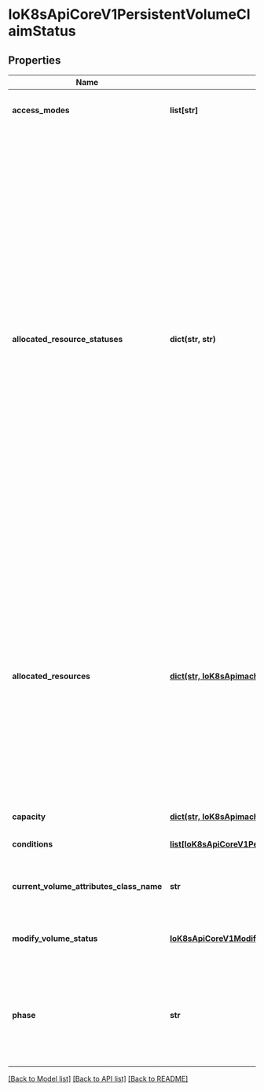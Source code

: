 # IoK8sApiCoreV1PersistentVolumeClaimStatus

## Properties
Name | Type | Description | Notes
------------ | ------------- | ------------- | -------------
**access_modes** | **list[str]** | accessModes contains the actual access modes the volume backing the PVC has. More info: https://kubernetes.io/docs/concepts/storage/persistent-volumes#access-modes-1 | [optional] 
**allocated_resource_statuses** | **dict(str, str)** | allocatedResourceStatuses stores status of resource being resized for the given PVC. Key names follow standard Kubernetes label syntax. Valid values are either:  * Un-prefixed keys:   - storage - the capacity of the volume.  * Custom resources must use implementation-defined prefixed names such as \&quot;example.com/my-custom-resource\&quot; Apart from above values - keys that are unprefixed or have kubernetes.io prefix are considered reserved and hence may not be used.  ClaimResourceStatus can be in any of following states:  - ControllerResizeInProgress:   State set when resize controller starts resizing the volume in control-plane.  - ControllerResizeFailed:   State set when resize has failed in resize controller with a terminal error.  - NodeResizePending:   State set when resize controller has finished resizing the volume but further resizing of   volume is needed on the node.  - NodeResizeInProgress:   State set when kubelet starts resizing the volume.  - NodeResizeFailed:   State set when resizing has failed in kubelet with a terminal error. Transient errors don&#39;t set   NodeResizeFailed. For example: if expanding a PVC for more capacity - this field can be one of the following states:  - pvc.status.allocatedResourceStatus[&#39;storage&#39;] &#x3D; \&quot;ControllerResizeInProgress\&quot;      - pvc.status.allocatedResourceStatus[&#39;storage&#39;] &#x3D; \&quot;ControllerResizeFailed\&quot;      - pvc.status.allocatedResourceStatus[&#39;storage&#39;] &#x3D; \&quot;NodeResizePending\&quot;      - pvc.status.allocatedResourceStatus[&#39;storage&#39;] &#x3D; \&quot;NodeResizeInProgress\&quot;      - pvc.status.allocatedResourceStatus[&#39;storage&#39;] &#x3D; \&quot;NodeResizeFailed\&quot; When this field is not set, it means that no resize operation is in progress for the given PVC.  A controller that receives PVC update with previously unknown resourceName or ClaimResourceStatus should ignore the update for the purpose it was designed. For example - a controller that only is responsible for resizing capacity of the volume, should ignore PVC updates that change other valid resources associated with PVC.  This is an alpha field and requires enabling RecoverVolumeExpansionFailure feature. | [optional] 
**allocated_resources** | [**dict(str, IoK8sApimachineryPkgApiResourceQuantity)**](IoK8sApimachineryPkgApiResourceQuantity.md) | allocatedResources tracks the resources allocated to a PVC including its capacity. Key names follow standard Kubernetes label syntax. Valid values are either:  * Un-prefixed keys:   - storage - the capacity of the volume.  * Custom resources must use implementation-defined prefixed names such as \&quot;example.com/my-custom-resource\&quot; Apart from above values - keys that are unprefixed or have kubernetes.io prefix are considered reserved and hence may not be used.  Capacity reported here may be larger than the actual capacity when a volume expansion operation is requested. For storage quota, the larger value from allocatedResources and PVC.spec.resources is used. If allocatedResources is not set, PVC.spec.resources alone is used for quota calculation. If a volume expansion capacity request is lowered, allocatedResources is only lowered if there are no expansion operations in progress and if the actual volume capacity is equal or lower than the requested capacity.  A controller that receives PVC update with previously unknown resourceName should ignore the update for the purpose it was designed. For example - a controller that only is responsible for resizing capacity of the volume, should ignore PVC updates that change other valid resources associated with PVC.  This is an alpha field and requires enabling RecoverVolumeExpansionFailure feature. | [optional] 
**capacity** | [**dict(str, IoK8sApimachineryPkgApiResourceQuantity)**](IoK8sApimachineryPkgApiResourceQuantity.md) | capacity represents the actual resources of the underlying volume. | [optional] 
**conditions** | [**list[IoK8sApiCoreV1PersistentVolumeClaimCondition]**](IoK8sApiCoreV1PersistentVolumeClaimCondition.md) | conditions is the current Condition of persistent volume claim. If underlying persistent volume is being resized then the Condition will be set to &#39;ResizeStarted&#39;. | [optional] 
**current_volume_attributes_class_name** | **str** | currentVolumeAttributesClassName is the current name of the VolumeAttributesClass the PVC is using. When unset, there is no VolumeAttributeClass applied to this PersistentVolumeClaim This is an alpha field and requires enabling VolumeAttributesClass feature. | [optional] 
**modify_volume_status** | [**IoK8sApiCoreV1ModifyVolumeStatus**](IoK8sApiCoreV1ModifyVolumeStatus.md) | ModifyVolumeStatus represents the status object of ControllerModifyVolume operation. When this is unset, there is no ModifyVolume operation being attempted. This is an alpha field and requires enabling VolumeAttributesClass feature. | [optional] 
**phase** | **str** | phase represents the current phase of PersistentVolumeClaim.  Possible enum values:  - &#x60;\&quot;Bound\&quot;&#x60; used for PersistentVolumeClaims that are bound  - &#x60;\&quot;Lost\&quot;&#x60; used for PersistentVolumeClaims that lost their underlying PersistentVolume. The claim was bound to a PersistentVolume and this volume does not exist any longer and all data on it was lost.  - &#x60;\&quot;Pending\&quot;&#x60; used for PersistentVolumeClaims that are not yet bound | [optional] 

[[Back to Model list]](../README.md#documentation-for-models) [[Back to API list]](../README.md#documentation-for-api-endpoints) [[Back to README]](../README.md)


